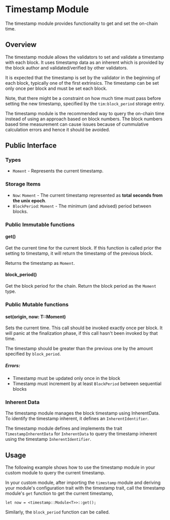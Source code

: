 # Timestamp Module

The timestamp module provides functionality to get and set the on-chain time.

## Overview

The timestamp module allows the validators to set and validate a timestamp with each block. It uses timestamp data as an inherent which is provided by the block author and validated/verified by other validators.

It is expected that the timestamp is set by the validator in the beginning of each block, typically one of the first extrinsics. The timestamp can be set only once per block and must be set each block.

Note, that there might be a constraint on how much time must pass before setting the new timestamp, specified by the `tim:block_period` storage entry.

The timestamp module is the recommended way to query the on-chain time instead of using an approach based on block numbers. The block numbers based time measurement can cause issues because of cummulative calculation errors and hence it should be avoided.

## Public Interface

### Types

* `Moment` - Represents the current timestamp.

### Storage Items

* `Now`: `Moment` - The current timestamp represented as **total seconds from the unix epoch**.
* `BlockPeriod`: `Moment` - The minimum (and advised) period between blocks.

### Public Immutable functions

#### get()

Get the current time for the current block. If this function is called prior the setting to timestamp, it will return the timestamp of the previous block.

Returns the timestamp as `Moment`.

#### block_period()

Get the block period for the chain. Return the block period as the `Moment` type.

### Public Mutable functions

#### set(origin, now: T::Moment)

Sets the current time. This call should be invoked exactly once per block. It will panic at the finalization phase, if this call hasn't been invoked by that time.

The timestamp should be greater than the previous one by the amount specified by `block_period`.

##### Errors:

* Timestamp must be updated only once in the block
* Timestamp must increment by at least `BlockPeriod` between sequential blocks

### Inherent Data

The timestamp module manages the block timestamp using InherentData. To identify the timestamp inherent, it defines an `InherentIdentifier`.

The timestamp module defines and implements the trait `TimestampInherentData` for `InherentData` to query the timestamp inherent using the timestamp `InherentIdentifier`.

## Usage

The following example shows how to use the timestamp module in your custom module to query the current timestamp.

In your custom module, after importing the `timestamp` module and deriving your module's configuration trait with the timestamp trait, call the timestamp module's `get` function to get the current timestamp,

```
let now = <timestamp::Module<T>>::get();
```

Similarly, the `block_period` function can be called.